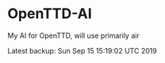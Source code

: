 # OpenTTD-AI
My AI for OpenTTD, will use primarily air

Latest backup: Sun Sep 15 15:19:02 UTC 2019
